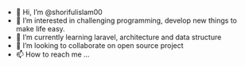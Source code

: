 - 👋 Hi, I’m @shorifulislam00
- 👀 I’m interested in challenging programming, develop new things to make life easy.
- 🌱 I’m currently learning laravel, architecture and data structure
- 💞️ I’m looking to collaborate on open source project
- 📫 How to reach me ...

<!---
shorifulislam00/shorifulislam00 is a ✨ special ✨ repository because its `README.md` (this file) appears on your GitHub profile.
You can click the Preview link to take a look at your changes.
--->
